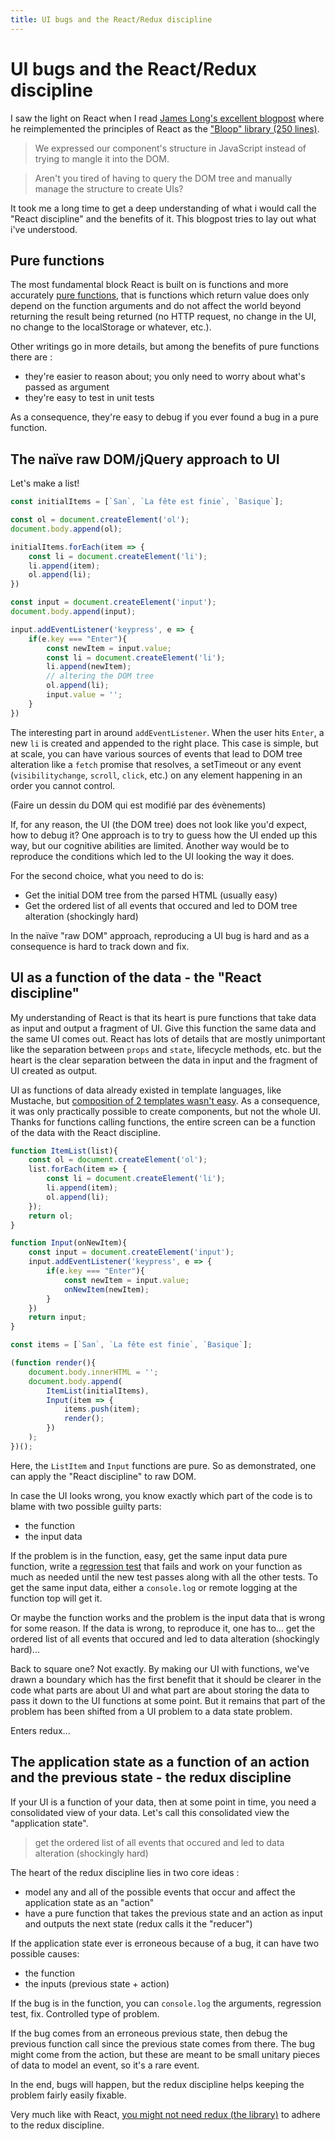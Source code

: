 ```yaml
---
title: UI bugs and the React/Redux discipline
---
```


# UI bugs and the React/Redux discipline

I saw the light on React when I read [James Long's excellent blogpost](http://jlongster.com/Removing-User-Interface-Complexity,-or-Why-React-is-Awesome) where he reimplemented the principles of React as the ["Bloop" library (250 lines)](https://gist.github.com/jlongster/11192270).

> We expressed our component's structure in JavaScript instead of trying to mangle it into the DOM.

> Aren't you tired of having to query the DOM tree and manually manage the structure to create UIs?

It took me a long time to get a deep understanding of what i would call the "React discipline" and the benefits of it. This blogpost tries to lay out what i've understood.


## Pure functions

The most fundamental block React is built on is functions and more accurately [pure functions](https://en.wikipedia.org/wiki/Pure_function), that is functions which return value does only depend on the function arguments and do not affect the world beyond returning the result being returned (no HTTP request, no change in the UI, no change to the localStorage or whatever, etc.).

Other writings go in more details, but among the benefits of pure functions there are :
* they're easier to reason about; you only need to worry about what's passed as argument
* they're easy to test in unit tests

As a consequence, they're easy to debug if you ever found a bug in a pure function.


## The naïve raw DOM/jQuery approach to UI

Let's make a list!

````js
const initialItems = [`San`, `La fête est finie`, `Basique`];

const ol = document.createElement('ol');
document.body.append(ol);

initialItems.forEach(item => {
    const li = document.createElement('li');
    li.append(item);
    ol.append(li);
})

const input = document.createElement('input');
document.body.append(input);

input.addEventListener('keypress', e => {
    if(e.key === "Enter"){
        const newItem = input.value;
        const li = document.createElement('li');
        li.append(newItem);
        // altering the DOM tree
        ol.append(li);
        input.value = '';
    }
})
````

The interesting part in around `addEventListener`. When the user hits `Enter`, a new `li` is created and appended to the right place. This case is simple, but at scale, you can have various sources of events that lead to DOM tree alteration like a `fetch` promise that resolves, a setTimeout or any event (`visibilitychange`, `scroll`, `click`, etc.) on any element happening in an order you cannot control.

(Faire un dessin du DOM qui est modifié par des évènements)

If, for any reason, the UI (the DOM tree) does not look like you'd expect, how to debug it? One approach is to try to guess how the UI ended up this way, but our cognitive abilities are limited. Another way would be to reproduce the conditions which led to the UI looking the way it does.

For the second choice, what you need to do is:
* Get the initial DOM tree from the parsed HTML (usually easy)
* Get the ordered list of all events that occured and led to DOM tree alteration (shockingly hard)

In the naïve "raw DOM" approach, reproducing a UI bug is hard and as a consequence is hard to track down and fix.


## UI as a function of the data - the "React discipline"

My understanding of React is that its heart is pure functions that take data as input and output a fragment of UI. Give this function the same data and the same UI comes out. React has lots of details that are mostly unimportant like the separation between `props` and `state`, lifecycle methods, etc. but the heart is the clear separation between the data in input and the fragment of UI created as output.

UI as functions of data already existed in template languages, like Mustache, but [composition of 2 templates wasn't easy](https://stackoverflow.com/questions/6846672/mustache-templating-nested-templates). As a consequence, it was only practically possible to create components, but not the whole UI. Thanks for functions calling functions, the entire screen can be a function of the data with the React discipline.

````js
function ItemList(list){
    const ol = document.createElement('ol');
    list.forEach(item => {
        const li = document.createElement('li');
        li.append(item);
        ol.append(li);
    });
    return ol;
}

function Input(onNewItem){
    const input = document.createElement('input');
    input.addEventListener('keypress', e => {
        if(e.key === "Enter"){
            const newItem = input.value;
            onNewItem(newItem);
        }
    })
    return input;
}

const items = [`San`, `La fête est finie`, `Basique`];

(function render(){
    document.body.innerHTML = '';
    document.body.append(
        ItemList(initialItems),
        Input(item => {
            items.push(item);
            render();
        })
    );
})();
````

Here, the `ListItem` and `Input` functions are pure. So as demonstrated, one can apply the "React discipline" to raw DOM.

In case the UI looks wrong, you know exactly which part of the code is to blame with two possible guilty parts: 
* the function
* the input data

If the problem is in the function, easy, get the same input data pure function, write a [regression test](https://en.wikipedia.org/wiki/Regression_testing) that fails and work on your function as much as needed until the new test passes along with all the other tests. To get the same input data, either a `console.log` or remote logging at the function top will get it.

Or maybe the function works and the problem is the input data that is wrong for some reason.
If the data is wrong, to reproduce it, one has to... get the ordered list of all events that occured and led to data alteration (shockingly hard)...

Back to square one? Not exactly. By making our UI with functions, we've drawn a boundary which has the first benefit that it should be clearer in the code what parts are about UI and what part are about storing the data to pass it down to the UI functions at some point. But it remains that part of the problem has been shifted from a UI problem to a data state problem.

Enters redux...


## The application state as a function of an action and the previous state - the redux discipline

If your UI is a function of your data, then at some point in time, you need a consolidated view of your data. Let's call this consolidated view the "application state".

> get the ordered list of all events that occured and led to data alteration (shockingly hard)

The heart of the redux discipline lies in two core ideas :
* model any and all of the possible events that occur and affect the application state as an "action"
* have a pure function that takes the previous state and an action as input and outputs the next state (redux calls it the "reducer")

If the application state ever is erroneous because of a bug, it can have two possible causes: 
* the function
* the inputs (previous state + action)

If the bug is in the function, you can `console.log` the arguments, regression test, fix. Controlled type of problem.

If the bug comes from an erroneous previous state, then debug the previous function call since the previous state comes from there.
The bug might come from the action, but these are meant to be small unitary pieces of data to model an event, so it's a rare event.

In the end, bugs will happen, but the redux discipline helps keeping the problem fairly easily fixable.

Very much like with React, [you might not need redux (the library)](https://medium.com/@dan_abramov/you-might-not-need-redux-be46360cf367#.d3b2vhnnv) to adhere to the redux discipline.







